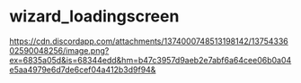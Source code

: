 # wizard_loadingscreen

https://cdn.discordapp.com/attachments/1374000748513198142/1375433602590048256/image.png?ex=6835a05d&is=68344edd&hm=b47c3957d9aeb2e7abf6a64cee06b0a04e5aa4979e6d7de6cef04a412b3d9f94&
